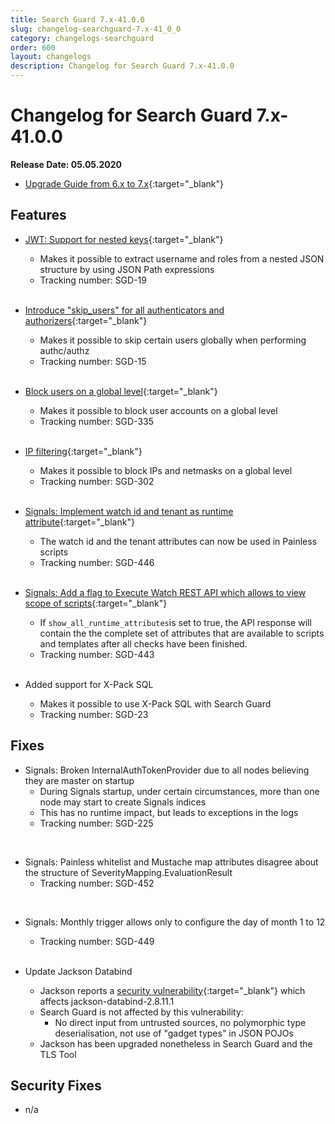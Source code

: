```yaml
---
title: Search Guard 7.x-41.0.0
slug: changelog-searchguard-7.x-41_0_0
category: changelogs-searchguard
order: 600
layout: changelogs
description: Changelog for Search Guard 7.x-41.0.0
---
```


<!--- Copyright 2020 floragunn GmbH -->

# Changelog for Search Guard 7.x-41.0.0

**Release Date: 05.05.2020**

* [Upgrade Guide from 6.x to 7.x](../_docs_installation/installation_upgrading_6_7.md){:target="_blank"}

## Features

* [JWT: Support for nested keys](/latest/json-web-tokens){:target="_blank"}
  * Makes it possible to extract username and roles from a nested JSON structure by using JSON Path expressions
  * Tracking number: SGD-19
<br /><br />


* [Introduce "skip_users" for all authenticators and authorizers](/latest/authentication-authorization){:target="_blank"}
  * Makes it possible to skip certain users globally when performing authc/authz
  * Tracking number: SGD-15
<br /><br />

* [Block users on a global level](/latest/rest-api-blocks){:target="_blank"}
  * Makes it possible to block user accounts on a global level
  * Tracking number: SGD-335
<br /><br />

* [IP filtering](/latest/rest-api-blocks){:target="_blank"}
  * Makes it possible to block IPs and netmasks on a global level  
  * Tracking number: SGD-302
<br /><br />

* [Signals: Implement watch id and tenant as runtime attribute](/latest/signals-alerting-scripting){:target="_blank"}
  * The watch id and the tenant attributes can now be used in Painless scripts 
  * Tracking number: SGD-446
<br /><br />

* [Signals: Add a flag to Execute Watch REST API which allows to view scope of scripts](/latest/elasticsearch-alerting-rest-api-watch-execute){:target="_blank"}
  * If `show_all_runtime_attributes`is set to true, the API response will contain the  the complete set of attributes that are available to scripts and templates after all checks have been finished. 
  * Tracking number: SGD-443
<br /><br />

* Added support for X-Pack SQL
  * Makes it possible to use X-Pack SQL with Search Guard
  * Tracking number: SGD-23   

## Fixes 

* Signals: Broken InternalAuthTokenProvider due to all nodes believing they are master on startup
  * During Signals startup, under certain circumstances, more than one node may start to create Signals indices
  * This has no runtime impact, but leads to exceptions in the logs
  * Tracking number: SGD-225   
<br />

* Signals: Painless whitelist and Mustache map attributes disagree about the structure of SeverityMapping.EvaluationResult
  * Tracking number: SGD-452     
<br />

* Signals: Monthly trigger allows only to configure the day of month 1 to 12
  * Tracking number: SGD-449 
<br /><br />

* Update Jackson Databind
  * Jackson reports a [security vulnerability](https://github.com/FasterXML/jackson-databind/issues/2653){:target="_blank"} which affects jackson-databind-2.8.11.1
  * Search Guard is not affected by this vulnerability:
     * No direct input from untrusted sources, no polymorphic type deserialisation, not use of "gadget types" in JSON POJOs
  * Jackson has been upgraded nonetheless in Search Guard and the TLS Tool  

## Security Fixes 

 * n/a